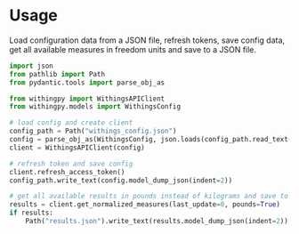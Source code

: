 # Usage

Load configuration data from a JSON file, refresh tokens, save config data, get all available measures in freedom units and save to a JSON file.

```python
import json
from pathlib import Path
from pydantic.tools import parse_obj_as

from withingpy import WithingsAPIClient
from withingpy.models import WithingsConfig

# load config and create client
config_path = Path("withings_config.json")
config = parse_obj_as(WithingsConfig, json.loads(config_path.read_text()))
client = WithingsAPIClient(config)

# refresh token and save config
client.refresh_access_token()  
config_path.write_text(config.model_dump_json(indent=2))

# get all available results in pounds instead of kilograms and save to a JSON file
results = client.get_normalized_measures(last_update=0, pounds=True)
if results:
    Path("results.json").write_text(results.model_dump_json(indent=2))
```